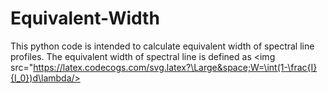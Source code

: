 # Equivalent-Width
This python code is intended to calculate equivalent width of spectral line profiles.
The equivalent width of spectral line is defined as
<img src="https://latex.codecogs.com/svg.latex?\Large&space;W=\int(1-\frac{I}{I_0})d\lambda/>
